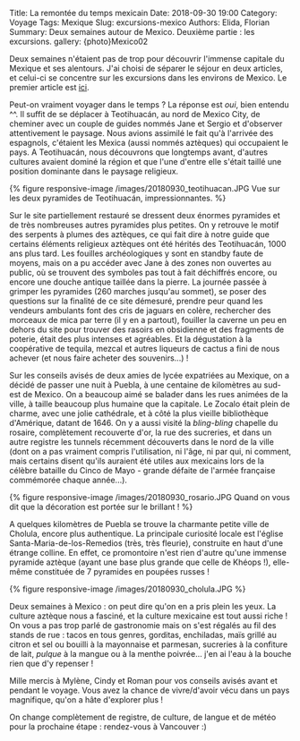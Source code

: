 Title: La remontée du temps mexicain
Date: 2018-09-30 19:00
Category: Voyage
Tags: Mexique
Slug: excursions-mexico
Authors: Elida, Florian
Summary: Deux semaines autour de Mexico. Deuxième partie : les excursions.
gallery: {photo}Mexico02

Deux semaines n'étaient pas de trop pour découvrir l'immense capitale du Mexique et ses alentours. J'ai choisi de séparer le séjour en deux articles, et celui-ci se concentre sur les excursions dans les environs de Mexico. Le premier article est [ici]({filename}20180930_mexico1.md).

Peut-on vraiment voyager dans le temps ? La réponse est *oui*, bien entendu ^^. Il suffit de se déplacer à Teotihuacán, au nord de Mexico City, de cheminer avec un couple de guides nommés Jane et Sergio et d'observer attentivement le paysage. Nous avions assimilé le fait qu'à l'arrivée des espagnols, c'étaient les Mexica (aussi nommés aztèques) qui occupaient le pays. A Teotihuacán, nous découvrons que longtemps avant, d'autres cultures avaient dominé la région et que l'une d'entre elle s'était taillé une position dominante dans le paysage religieux. 

{% figure responsive-image /images/20180930_teotihuacan.JPG Vue sur les deux pyramides de Teotihuacán, impressionnantes. %}

Sur le site partiellement restauré se dressent deux énormes pyramides et de très nombreuses autres pyramides plus petites. On y retrouve le motif des serpents à plumes des aztèques, ce qui fait dire à notre guide que certains éléments religieux aztèques ont été hérités des Teotihuacán, 1000 ans plus tard. Les fouilles archéologiques y sont en standby faute de moyens, mais on a pu accéder avec Jane à des zones non ouvertes au public, où se trouvent des symboles pas tout à fait déchiffrés encore, ou encore une douche antique taillée dans la pierre. 
La journée passée à grimper les pyramides (260 marches jusqu'au sommet), se poser des questions sur la finalité de ce site démesuré, prendre peur quand les vendeurs ambulants font des cris de jaguars en colère, rechercher des morceaux de mica par terre (il y en a partout), fouiller la caverne un peu en dehors du site pour trouver des rasoirs en obsidienne et des fragments de poterie, était des plus intenses et agréables. Et la dégustation à la coopérative de tequila, mezcal et autres liqueurs de cactus a fini de nous achever (et nous faire acheter des souvenirs...) !

Sur les conseils avisés de deux amies de lycée expatriées au Mexique, on a décidé de passer une nuit à Puebla, à une centaine de kilomètres au sud-est de Mexico. On a beaucoup aimé se balader dans les rues animées de la ville, à taille beaucoup plus humaine que la capitale. Le Zocalo était plein de charme, avec une jolie cathédrale, et à côté la plus vieille bibliothèque d'Amérique, datant de 1646. On y a aussi visité la *bling-bling* chapelle du rosaire, complètement recouverte d'or, la rue des sucreries, et dans un autre registre les tunnels récemment découverts dans le nord de la ville (dont on a pas vraiment compris l'utilisation, ni l'âge, ni par qui, ni comment, mais certains disent qu'ils auraient été utiles aux mexicains lors de la célèbre bataille du Cinco de Mayo - grande défaite de l'armée française commémorée chaque année...).

{% figure responsive-image /images/20180930_rosario.JPG Quand on vous dit que la décoration est portée sur le brillant ! %}

A quelques kilomètres de Puebla se trouve la charmante petite ville de Cholula, encore plus authentique. La principale curiosité  locale est l'église Santa-Maria-de-los-Remedios (très, très fleurie), construite en haut d'une étrange colline. En effet, ce promontoire n'est rien d'autre qu'une immense pyramide aztèque (ayant une base plus grande que celle de Khéops !), elle-même constituée de 7 pyramides en poupées russes !

{% figure responsive-image /images/20180930_cholula.JPG %}

Deux semaines à Mexico : on peut dire qu'on en a pris plein les yeux. La culture aztèque nous a fasciné, et la culture mexicaine est tout aussi riche ! 
On vous a pas trop parlé de gastronomie mais on s'est régalés au fil des stands de rue : tacos en tous genres, gorditas, enchiladas, maïs grillé au citron et sel ou bouilli à la mayonnaise et parmesan, sucreries à la confiture de lait, *pulque* à la mangue ou à la menthe poivrée... j'en ai l'eau à la bouche rien que d'y repenser !

Mille mercis à Mylène, Cindy et Roman pour vos conseils avisés avant et pendant le voyage. Vous avez la chance de vivre/d'avoir vécu dans un pays magnifique, qu'on a hâte d'explorer plus !

On change complètement de registre, de culture, de langue et de météo pour la prochaine étape : rendez-vous à Vancouver :)




